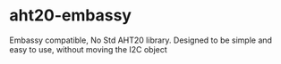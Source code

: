# aht20-embassy
Embassy compatible, No Std AHT20 library. Designed to be simple and easy to use, without moving the I2C object
